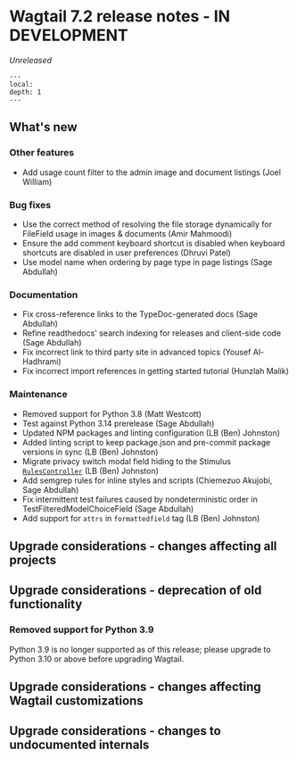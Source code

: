 # Wagtail 7.2 release notes - IN DEVELOPMENT

_Unreleased_

```{contents}
---
local:
depth: 1
---
```

## What's new


### Other features

 * Add usage count filter to the admin image and document listings (Joel William)

### Bug fixes

 * Use the correct method of resolving the file storage dynamically for FileField usage in images & documents (Amir Mahmoodi)
 * Ensure the add comment keyboard shortcut is disabled when keyboard shortcuts are disabled in user preferences (Dhruvi Patel)
 * Use model name when ordering by page type in page listings (Sage Abdullah)

### Documentation

 * Fix cross-reference links to the TypeDoc-generated docs (Sage Abdullah)
 * Refine readthedocs' search indexing for releases and client-side code (Sage Abdullah)
 * Fix incorrect link to third party site in advanced topics (Yousef Al-Hadhrami)
 * Fix incorrect import references in getting started tutorial (Hunzlah Malik)

### Maintenance

 * Removed support for Python 3.8 (Matt Westcott)
 * Test against Python 3.14 prerelease (Sage Abdullah)
 * Updated NPM packages and linting configuration (LB (Ben) Johnston)
 * Added linting script to keep package.json and pre-commit package versions in sync (LB (Ben) Johnston)
 * Migrate privacy switch modal field hiding to the Stimulus [`RulesController`](controller:RulesController) (LB (Ben) Johnston)
 * Add semgrep rules for inline styles and scripts (Chiemezuo Akujobi, Sage Abdullah)
 * Fix intermittent test failures caused by nondeterministic order in TestFilteredModelChoiceField (Sage Abdullah)
 * Add support for `attrs` in `formattedfield` tag (LB (Ben) Johnston)


## Upgrade considerations - changes affecting all projects

## Upgrade considerations - deprecation of old functionality

### Removed support for Python 3.9

Python 3.9 is no longer supported as of this release; please upgrade to Python 3.10 or above before upgrading Wagtail.

## Upgrade considerations - changes affecting Wagtail customizations

## Upgrade considerations - changes to undocumented internals
